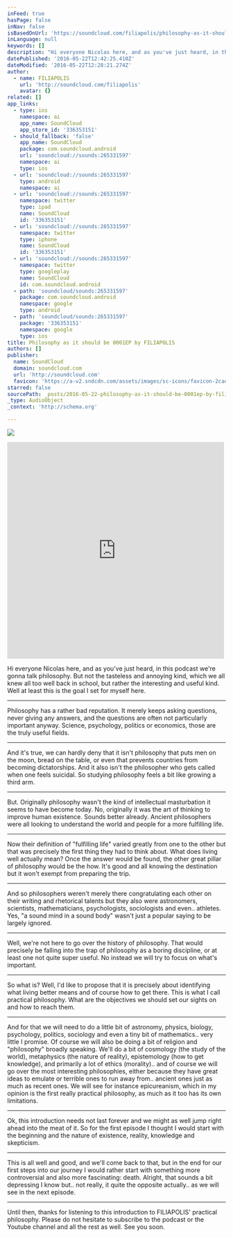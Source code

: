 ```yaml
---
inFeed: true
hasPage: false
inNav: false
isBasedOnUrl: 'https://soundcloud.com/filiapolis/philosophy-as-it-should-be-0001ep'
inLanguage: null
keywords: []
description: "Hi everyone Nicolas here, and as you've just heard, in this podcast we're gonna talk philosophy. But not the tasteless and annoying kind, which we all knew all too well back in school, but rather the interesting and useful kind. Well at least this is the goal I set for myself here."
datePublished: '2016-05-22T12:42:25.410Z'
dateModified: '2016-05-22T12:28:21.274Z'
author:
  - name: FILIAPOLIS
    url: 'http://soundcloud.com/filiapolis'
    avatar: {}
related: []
app_links:
  - type: ios
    namespace: ai
    app_name: SoundCloud
    app_store_id: '336353151'
  - should_fallback: 'false'
    app_name: SoundCloud
    package: com.soundcloud.android
    url: 'soundcloud://sounds:265331597'
    namespace: ai
    type: ios
  - url: 'soundcloud://sounds:265331597'
    type: android
    namespace: ai
  - url: 'soundcloud://sounds:265331597'
    namespace: twitter
    type: ipad
    name: SoundCloud
    id: '336353151'
  - url: 'soundcloud://sounds:265331597'
    namespace: twitter
    type: iphone
    name: SoundCloud
    id: '336353151'
  - url: 'soundcloud://sounds:265331597'
    namespace: twitter
    type: googleplay
    name: SoundCloud
    id: com.soundcloud.android
  - path: 'soundcloud/sounds:265331597'
    package: com.soundcloud.android
    namespace: google
    type: android
  - path: 'soundcloud/sounds:265331597'
    package: '336353151'
    namespace: google
    type: ios
title: Philosophy as it should be 0001EP by FILIAPOLIS
authors: []
publisher:
  name: SoundCloud
  domain: soundcloud.com
  url: 'http://soundcloud.com'
  favicon: 'https://a-v2.sndcdn.com/assets/images/sc-icons/favicon-2cadd14b.ico'
starred: false
sourcePath: _posts/2016-05-22-philosophy-as-it-should-be-0001ep-by-filiapolis.md
_type: AudioObject
_context: 'http://schema.org'

---
```

![](https://the-grid-user-content.s3-us-west-2.amazonaws.com/732f168a-942a-4ad1-b029-babb7742aa51.png)

<iframe src="https://cdn.embedly.com/widgets/media.html?src=https%3A%2F%2Fw.soundcloud.com%2Fplayer%2F%3Fvisual%3Dtrue%26url%3Dhttp%253A%252F%252Fapi.soundcloud.com%252Ftracks%252F265331597%26show_artwork%3Dtrue&amp;url=https%3A%2F%2Fsoundcloud.com%2Ffiliapolis%2Fphilosophy-as-it-should-be-0001ep&amp;image=http%3A%2F%2Fa1.sndcdn.com%2Fimages%2Ffb_placeholder.png%3F1463566305&amp;key=b7d04c9b404c499eba89ee7072e1c4f7&amp;type=text%2Fhtml&amp;schema=soundcloud" width="500" height="500" scrolling="no" frameborder="0" allowfullscreen="" style=""></iframe>

Hi everyone Nicolas here, and as you've just heard, in this podcast we're gonna talk philosophy. But not the tasteless and annoying kind, which we all knew all too well back in school, but rather the interesting and useful kind. Well at least this is the goal I set for myself here.

****

Philosophy has a rather bad reputation. It merely keeps asking questions, never giving any answers, and the questions are often not particularly important anyway. Science, psychology, politics or economics, those are the truly useful fields.

****

And it's true, we can hardly deny that it isn't philosophy that puts men on the moon, bread on the table, or even that prevents countries from becoming dictatorships. And it also isn't the philosopher who gets called when one feels suicidal. So studying philosophy feels a bit like growing a third arm.

****

But. Originally philosophy wasn't the kind of intellectual masturbation it seems to have become today. No, originally it was the art of thinking to improve human existence. Sounds better already. Ancient philosophers were all looking to understand the world and people for a more fulfilling life.

****

Now their definition of "fulfilling life" varied greatly from one to the other but that was precisely the first thing they had to think about. What does living well actually mean? Once the answer would be found, the other great pillar of philosophy would be the how. It's good and all knowing the destination but it won't exempt from preparing the trip.

****

And so philosophers weren't merely there congratulating each other on their writing and rhetorical talents but they also were astronomers, scientists, mathematicians, psychologists, sociologists and even.. athletes. Yes, "a sound mind in a sound body" wasn't just a popular saying to be largely ignored.

****

Well, we're not here to go over the history of philosophy. That would precisely be falling into the trap of philosophy as a boring discipline, or at least one not quite super useful. No instead we will try to focus on what's important.

****

So what is? Well, I'd like to propose that it is precisely about identifying what living better means and of course how to get there. This is what I call practical philosophy. What are the objectives we should set our sights on and how to reach them.

****

And for that we will need to do a little bit of astronomy, physics, biology, psychology, politics, sociology and even a tiny bit of mathematics.. very little I promise. Of course we will also be doing a bit of religion and "philosophy" broadly speaking. We'll do a bit of cosmology (the study of the world), metaphysics (the nature of reality), epistemology (how to get knowledge), and primarily a lot of ethics (morality).. and of course we will go over the most interesting philosophies, either because they have great ideas to emulate or terrible ones to run away from.. ancient ones just as much as recent ones. We will see for instance epicureanism, which in my opinion is the first really practical philosophy, as much as it too has its own limitations.

****

Ok, this introduction needs not last forever and we might as well jump right ahead into the meat of it. So for the first episode I thought I would start with the beginning and the nature of existence, reality, knowledge and skepticism.

****

This is all well and good, and we'll come back to that, but in the end for our first steps into our journey I would rather start with something more controversial and also more fascinating: death. Alright, that sounds a bit depressing I know but.. not really, it quite the opposite actually.. as we will see in the next episode.

****

Until then, thanks for listening to this introduction to FILIAPOLIS' practical philosophy. Please do not hesitate to subscribe to the podcast or the Youtube channel and all the rest as well. See you soon.
